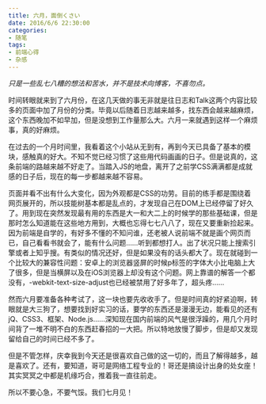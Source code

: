```yaml
---
title: 六月，面倒くさい
date: 2016/6/6 22:30:00
categories:
- 随笔
tags:
- 前端心得
- 杂感
---
```


*只是一些乱七八糟的想法和苦水，并不是技术向博客，不喜勿点。*

<!--more-->

时间转眼就来到了六月份，在这几天做的事无非就是往日志和Talk这两个内容比较多的页面中加了月份的分类。毕竟以后随着日志越来越多，找东西会越来越麻烦，这个东西晚加不如早加，但是没想到工作量那么大。六月一来就遇到这样一个麻烦事，真的好麻烦。

在过去的一个月时间里，我看着这个小站从无到有，再到今天已具备了基本的模块，感触真的好大。不知不觉已经习惯了这些用代码画画的日子。但是说真的，这条前端的路越来越不好走了。当踏入JS的地盘，离开了之前学CSS满满都是成就感的日子后，现在的每一步都越来越不容易。

页面并看不出有什么大变化，因为外观都是CSS的功劳。目前的练手都是围绕着网页展开的，所以技能树基本都是乱点的，才发现自己在DOM上已经停留了好久了。用到现在突然发现最有用的东西是大一和大二上的时候学的那些基础课，但是那时怎么知道能在这些地方用到，大概也忘得七七八八了，现在又要重新捡起来。因为前端是自学的，有好多不懂的不知问谁，还老被人说前端不就是画个网页而已，自己看看书就会了，能有什么问题……听到都想打人。出了状况只能上搜索引擎或者上知乎搜。有类似的情况还好，但是如果没有的话头都大了。现在就碰到一个比较大的兼容性问题：安卓上的浏览器竖屏的时候p标签的字体大小比电脑上大了很多，但是当横屏以及在iOS浏览器上却没有这个问题。网上靠谱的解答一个都没有，-webkit-text-size-adjust也已经被禁用了好多年了，超头疼……

然而六月要准备各种考试了，这一块也要先收收手了。但是时间真的好紧迫啊，转眼就是大三狗了，想要找到好实习的话，要学的东西还是漫漫无边，能看见的还有jQ、CSS3、框架、Node.js……深知现在国内前端的风气是很浮躁的，用几个月时间背了一堆不明不白的东西赶春招的一大把。所以特地放慢了脚步，但是却又发现留给自己的时间已经不多了。

但是不管怎样，庆幸我到今天还是很喜欢自己做的这一切的，而且了解得越多，越是喜欢了。还有，要知道，哥可是网络工程专业的！哥还是搞设计出身的处女座！其实冥冥之中都是机缘巧合，推着我一直往前走。

所以不要心急，不要气馁。我们七月见！